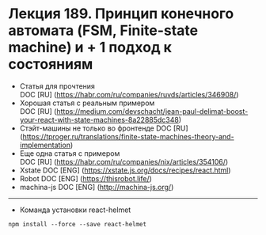 # Лекция 189. Принцип конечного автомата (FSM, Finite-state machine) и + 1 подход к состояниям

* Статья для прочтения  
  DOC [RU] (https://habr.com/ru/companies/ruvds/articles/346908/)
* Хорошая статья с реальным примером   
  DOC [RU] (https://medium.com/devschacht/jean-paul-delimat-boost-your-react-with-state-machines-8a22885dc348)
* Стэйт-машины не только во фронтенде
  DOC [RU] (https://tproger.ru/translations/finite-state-machines-theory-and-implementation)
* Еще одна статья с примером  
  DOC [RU] (https://habr.com/ru/companies/nix/articles/354106/)   
* Xstate
  DOC [ENG] (https://xstate.js.org/docs/recipes/react.html)
* Robot
  DOC [ENG] (https://thisrobot.life/)
* machina-js
  DOC [ENG] (http://machina-js.org/)

------------------------------------------------------------------  

* Команда установки react-helmet
```shell 
npm install --force --save react-helmet
```